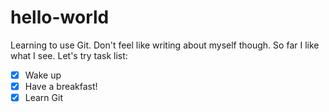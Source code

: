# hello-world
Learning to use Git.
Don't feel like writing about myself though. So far I like what I see.
Let's try task list:
- [x] Wake up
- [x] Have a breakfast!
- [x] Learn Git
